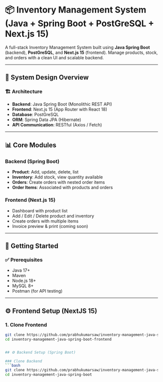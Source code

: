 # 📦 Inventory Management System (Java + Spring Boot + PostGreSQL + Next.js 15)

A full-stack Inventory Management System built using **Java Spring Boot** (backend), **PostGreSQL**, and **Next.js 15** (frontend). Manage products, stock, and orders with a clean UI and scalable backend.

---

## 🧠 System Design Overview

### 🏗️ Architecture
- **Backend**: Java Spring Boot (Monolithic REST API)
- **Frontend**: Next.js 15 (App Router with React 18)
- **Database**: PostGreSQL
- **ORM**: Spring Data JPA (Hibernate)
- **API Communication**: RESTful (Axios / Fetch)

---

## 📊 Core Modules

### Backend (Spring Boot)
- **Product**: Add, update, delete, list
- **Inventory**: Add stock, view quantity available
- **Orders**: Create orders with nested order items
- **Order Items**: Associated with products and orders

### Frontend (Next.js 15)
- Dashboard with product list
- Add / Edit / Delete product and inventory
- Create orders with multiple items
- Invoice preview & print (coming soon)

---

## 🚀 Getting Started

### ✅ Prerequisites
- Java 17+
- Maven
- Node.js 18+
- MySQL 8+
- Postman (for API testing)

---

## ⚙️ Frontend Setup (NextJS 15)

### 1. Clone Frontend
```bash
git clone https://github.com/prabhukumarsaw/inventory-management-java-spring-boot-frontend.git
cd inventory-management-java-spring-boot-frontend


## ⚙️ Backend Setup (Spring Boot)

### Clone Backend
```bash
git clone https://github.com/prabhukumarsaw/inventory-management-java-spring-boot.git
cd inventory-management-java-spring-boot
